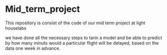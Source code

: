 # Mid_term_project

This repository is consist of the code of our mid term project at light houselabs

we have done all the necessary steps to tarin a model and be able to predict by how many minuts would a particular flight will be delayed,
based on the data one week in advance. 
